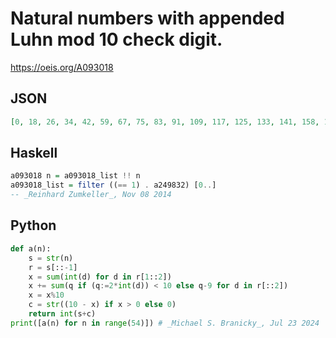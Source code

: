 # Natural numbers with appended Luhn mod 10 check digit\.
https://oeis.org/A093018
## JSON
```JSON
[0, 18, 26, 34, 42, 59, 67, 75, 83, 91, 109, 117, 125, 133, 141, 158, 166, 174, 182, 190, 208, 216, 224, 232, 240, 257, 265, 273, 281, 299, 307, 315, 323, 331, 349, 356, 364, 372, 380, 398, 406, 414, 422, 430, 448, 455, 463, 471, 489, 497, 505, 513, 521, 539]
```
## Haskell
```Haskell
a093018 n = a093018_list !! n
a093018_list = filter ((== 1) . a249832) [0..]
-- _Reinhard Zumkeller_, Nov 08 2014
```
## Python
```Python
def a(n):
    s = str(n)
    r = s[::-1]
    x = sum(int(d) for d in r[1::2])
    x += sum(q if (q:=2*int(d)) < 10 else q-9 for d in r[::2])
    x = x%10
    c = str((10 - x) if x > 0 else 0)
    return int(s+c)
print([a(n) for n in range(54)]) # _Michael S. Branicky_, Jul 23 2024
```
